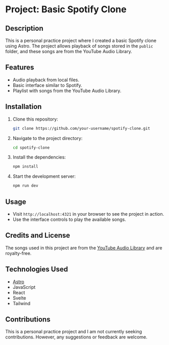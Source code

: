 # Project: Basic Spotify Clone

## Description

This is a personal practice project where I created a basic Spotify clone using Astro. The project allows playback of songs stored in the `public` folder, and these songs are from the YouTube Audio Library.

## Features

- Audio playback from local files.
- Basic interface similar to Spotify.
- Playlist with songs from the YouTube Audio Library.

## Installation

1. Clone this repository:

   ```sh
   git clone https://github.com/your-username/spotify-clone.git
   ```

2. Navigate to the project directory:

   ```sh
   cd spotify-clone
   ```

3. Install the dependencies:

   ```sh
   npm install
   ```

4. Start the development server:

   ```sh
   npm run dev
   ```

## Usage

- Visit `http://localhost:4321` in your browser to see the project in action.
- Use the interface controls to play the available songs.

## Credits and License

The songs used in this project are from the [YouTube Audio Library](https://www.youtube.com/audiolibrary) and are royalty-free.

## Technologies Used

- [Astro](https://astro.build/)
- JavaScript
- React
- Svelte
- Tailwind

## Contributions

This is a personal practice project and I am not currently seeking contributions. However, any suggestions or feedback are welcome.
